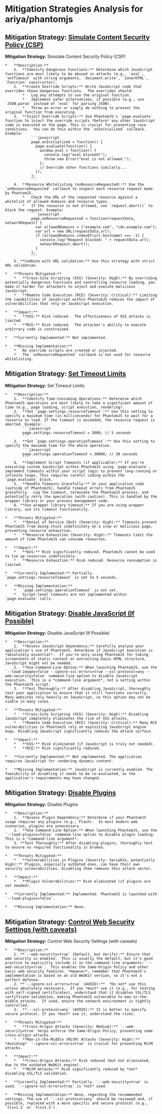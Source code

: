 # Mitigation Strategies Analysis for ariya/phantomjs

## Mitigation Strategy: [Simulate Content Security Policy (CSP)](./mitigation_strategies/simulate_content_security_policy__csp_.md)

**Mitigation Strategy:** Simulate Content Security Policy (CSP)

    *   **Description:**
        1.  **Identify Dangerous Functions:** Determine which JavaScript functions are most likely to be abused in attacks (e.g., `eval`, `setTimeout` with string arguments, `document.write`, `innerHTML`, `Function` constructor).
        2.  **Create Override Scripts:** Write JavaScript code that overrides these dangerous functions.  The overrides should:
            *   Log any attempts to use the original function.
            *   Implement safer alternatives, if possible (e.g., use `JSON.parse` instead of `eval` for parsing JSON).
            *   Throw an error or simply do nothing to prevent the original function from executing.
        3.  **Inject Override Scripts:** Use PhantomJS's `page.evaluate` function to inject the override scripts *before* any other JavaScript code is executed on the page. This is crucial for preventing race conditions.  You can do this within the `onInitialized` callback.  Example:
                ```javascript
                page.onInitialized = function() {
                  page.evaluate(function() {
                    window.eval = function() {
                      console.log("eval blocked!");
                      throw new Error("eval is not allowed.");
                    };
                    // Override other functions similarly...
                  });
                };
                ```
        4.  **Resource Whitelisting (onResourceRequested):** Use the `onResourceRequested` callback to inspect each resource request made by PhantomJS.
            *   Check the URL of the requested resource against a whitelist of allowed domains and resource types.
            *   If the resource is not allowed, use `request.abort()` to block the request. Example:
                ```javascript
                page.onResourceRequested = function(requestData, networkRequest) {
                  var allowedDomains = ["example.com", "cdn.example.com"];
                  var url = new URL(requestData.url);
                  if (allowedDomains.indexOf(url.hostname) === -1) {
                    console.log("Request blocked: " + requestData.url);
                    networkRequest.abort();
                  }
                };
                ```
        5. **Combine with URL validation:** Use this strategy with strict URL validation.

    *   **Threats Mitigated:**
        *   **Cross-Site Scripting (XSS) (Severity: High):** By overriding potentially dangerous functions and controlling resource loading, you make it harder for attackers to inject and execute malicious JavaScript.
        *   **Remote Code Execution (RCE) (Severity: Critical):** Limiting the capabilities of JavaScript within PhantomJS reduces the impact of vulnerabilities that rely on JavaScript execution.

    *   **Impact:**
        *   **XSS:** Risk reduced.  The effectiveness of XSS attacks is limited.
        *   **RCE:** Risk reduced.  The attacker's ability to execute arbitrary code is constrained.

    *   **Currently Implemented:** Not implemented.

    *   **Missing Implementation:**
        *   No override scripts are created or injected.
        *   The `onResourceRequested` callback is not used for resource whitelisting.

## Mitigation Strategy: [Set Timeout Limits](./mitigation_strategies/set_timeout_limits.md)

**Mitigation Strategy:** Set Timeout Limits

    *   **Description:**
        1.  **Identify Time-Consuming Operations:** Determine which PhantomJS operations are most likely to take a significant amount of time (e.g., page loading, script execution, rendering).
        2.  **Set `page.settings.resourceTimeout`:** Use this setting to specify a maximum time (in milliseconds) for PhantomJS to wait for a resource to load. If the timeout is exceeded, the resource request is aborted. Example:
            ```javascript
            page.settings.resourceTimeout = 5000; // 5 seconds
            ```
        3.  **Set `page.settings.operationTimeout`:** Use this setting to specify the maximum time for the whole operation.
            ```javascript
            page.settings.operationTimeout = 30000; // 30 seconds
            ```
        4.  **Implement Script Timeouts (if applicable):** If you're executing custom JavaScript within PhantomJS using `page.evaluate`, implement timeouts within your script logic to prevent long-running or infinite loops. This requires careful coding within the `page.evaluate` block.
        5.  **Handle Timeouts Gracefully:** In your application code (outside of PhantomJS), handle timeout errors from PhantomJS gracefully.  Log the timeout, terminate the PhantomJS process, and potentially retry the operation (with caution). This is handled by the wrapper library or your process management code.
        6. **Use wrapper library timeout:** If you are using wrapper library, use its timeout functionality.

    *   **Threats Mitigated:**
        *   **Denial of Service (DoS) (Severity: High):** Timeouts prevent PhantomJS from being stuck indefinitely on a slow or malicious page, preventing resource exhaustion.
        *   **Resource Exhaustion (Severity: High):** Timeouts limit the amount of time PhantomJS can consume resources.

    *   **Impact:**
        *   **DoS:** Risk significantly reduced. PhantomJS cannot be used to tie up resources indefinitely.
        *   **Resource Exhaustion:** Risk reduced. Resource consumption is limited.

    *   **Currently Implemented:** Partially. `page.settings.resourceTimeout` is set to 5 seconds.

    *   **Missing Implementation:**
        *   `page.settings.operationTimeout` is not set.
        *   Script-level timeouts are not implemented within `page.evaluate` calls.

## Mitigation Strategy: [Disable JavaScript (If Possible)](./mitigation_strategies/disable_javascript__if_possible_.md)

**Mitigation Strategy:** Disable JavaScript (If Possible)

    *   **Description:**
        1.  **Assess JavaScript Dependency:** Carefully analyze your application's use of PhantomJS. Determine if JavaScript execution is *absolutely essential*.  If you're only using PhantomJS for taking screenshots of static content or extracting basic HTML structure, JavaScript might not be needed.
        2.  **Use Command-Line Option:** When launching PhantomJS, use the `--load-images=false --ignore-ssl-errors=true --ssl-protocol=any --web-security=false` command-line option to disable JavaScript execution.  This is a *command-line argument*, not a setting within the PhantomJS script.
        3.  **Test Thoroughly:** After disabling JavaScript, thoroughly test your application to ensure that it still functions correctly.  Many websites rely heavily on JavaScript, so this option may not be viable in many cases.

    *   **Threats Mitigated:**
        *   **Cross-Site Scripting (XSS) (Severity: High):** Disabling JavaScript completely eliminates the risk of XSS attacks.
        *   **Remote Code Execution (RCE) (Severity: Critical):** Many RCE vulnerabilities in PhantomJS rely on exploiting JavaScript engine bugs. Disabling JavaScript significantly reduces the attack surface.

    *   **Impact:**
        *   **XSS:** Risk eliminated (if JavaScript is truly not needed).
        *   **RCE:** Risk significantly reduced.

    *   **Currently Implemented:** Not implemented. The application requires JavaScript for rendering dynamic content.

    *   **Missing Implementation:** JavaScript is currently enabled. The feasibility of disabling it needs to be re-evaluated, as the application's requirements may have changed.

## Mitigation Strategy: [Disable Plugins](./mitigation_strategies/disable_plugins.md)

**Mitigation Strategy:** Disable Plugins

    *   **Description:**
        1.  **Assess Plugin Dependency:** Determine if your PhantomJS usage requires any plugins (e.g., Flash).  In most modern web scenarios, plugins are unnecessary.
        2.  **Use Command-Line Option:** When launching PhantomJS, use the `--load-plugins=false` command-line option to disable plugin loading. This is a *command-line argument*.
        3. **Test Thoroughly:** After disabling plugins, thoroughly test to ensure no required functionality is broken.

    *   **Threats Mitigated:**
        *   **Vulnerabilities in Plugins (Severity: Variable, potentially High):** Plugins, especially outdated ones, can have their own security vulnerabilities. Disabling them removes this attack vector.

    *   **Impact:**
        *   **Plugin Vulnerabilities:** Risk eliminated (if plugins are not needed).

    *   **Currently Implemented:** Implemented. PhantomJS is launched with `--load-plugins=false`.

    *   **Missing Implementation:** None.

## Mitigation Strategy: [Control Web Security Settings (with caveats)](./mitigation_strategies/control_web_security_settings__with_caveats_.md)

**Mitigation Strategy:** Control Web Security Settings (with caveats)

    *   **Description:**
        1. **`--web-security=true` (Default, but Verify):** Ensure that web security is enabled.  This is usually the default, but it's good practice to explicitly include it in the command-line arguments: `--web-security=true`.  This enables the Same-Origin Policy and other basic web security features. *However*, remember that PhantomJS's implementation is based on an old WebKit version, so it's not a perfect defense.
        2. **`--ignore-ssl-errors=true` (AVOID):**  *Do not* use this unless absolutely necessary.  If you *must* use it (e.g., for testing with self-signed certificates), understand that it disables SSL/TLS certificate validation, making PhantomJS vulnerable to man-in-the-middle attacks.  If used, ensure the network environment is tightly controlled.
        3.  **`--ssl-protocol=any` (AVOID):** It is better to specify secure protocol. If you *must* use it, understand the risks.

    *   **Threats Mitigated:**
        *   **Cross-Origin Attacks (Severity: Medium):** `--web-security=true` helps enforce the Same-Origin Policy, preventing some cross-origin attacks.
        *   **Man-in-the-Middle (MitM) Attacks (Severity: High):**  *Avoiding* `--ignore-ssl-errors=true` is crucial for preventing MitM attacks.

    *   **Impact:**
        *   **Cross-Origin Attacks:** Risk reduced (but not eliminated, due to the outdated WebKit engine).
        *   **MitM Attacks:** Risk significantly reduced by *not* disabling SSL/TLS validation.

    *   **Currently Implemented:** Partially. `--web-security=true` is used. `--ignore-ssl-errors=true` is *not* used.

    *   **Missing Implementation:** None, regarding the recommended settings. The use of `--ssl-protocol=any` should be reviewed and, if possible, replaced with a more specific and secure protocol (e.g., `tlsv1.2` or `tlsv1.3`).

